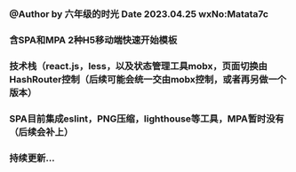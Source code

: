 ### @Author by 六年级的时光  Date 2023.04.25  wxNo:Matata7c

### 含SPA和MPA 2种H5移动端快速开始模板

### 技术栈（react.js，less，以及状态管理工具mobx，页面切换由HashRouter控制（后续可能会统一交由mobx控制，或者再另做一个版本）

### SPA目前集成eslint，PNG压缩，lighthouse等工具，MPA暂时没有（后续会补上）

### 持续更新...









